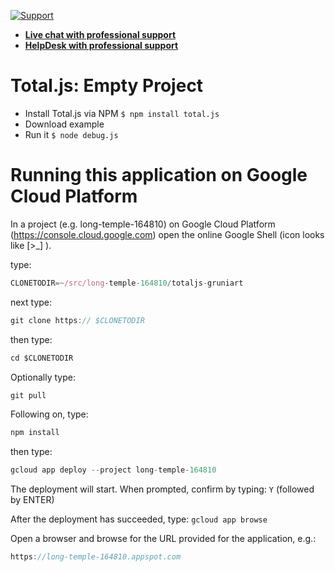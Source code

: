 [![Support](https://www.totaljs.com/img/button-support.png)](https://www.totaljs.com/support/)

- [__Live chat with professional support__](https://messenger.totaljs.com)
- [__HelpDesk with professional support__](https://helpdesk.totaljs.com)

# Total.js: Empty Project

- Install Total.js via NPM `$ npm install total.js`
- Download example
- Run it `$ node debug.js`

# Running this application on Google Cloud Platform

In a project (e.g. long-temple-164810) on Google Cloud Platform (https://console.cloud.google.com) open the online Google Shell (icon looks like [>_] ).

type:

```javascript
CLONETODIR=~/src/long-temple-164810/totaljs-gruniart
```

next type:

```javascript
git clone https:// $CLONETODIR
```

then type:

```javascript
cd $CLONETODIR
```

Optionally type:

```javascript
git pull
```

Following on, type:

```javascript
npm install
```

then type:

```javascript
gcloud app deploy --project long-temple-164810
```

The deployment will start. When prompted, confirm by typing: ```Y``` (followed by ENTER)

After the deployment has succeeded, type: ```gcloud app browse```

Open a browser and browse for the URL provided for the application, e.g.:

```javascript
https://long-temple-164810.appspot.com
```